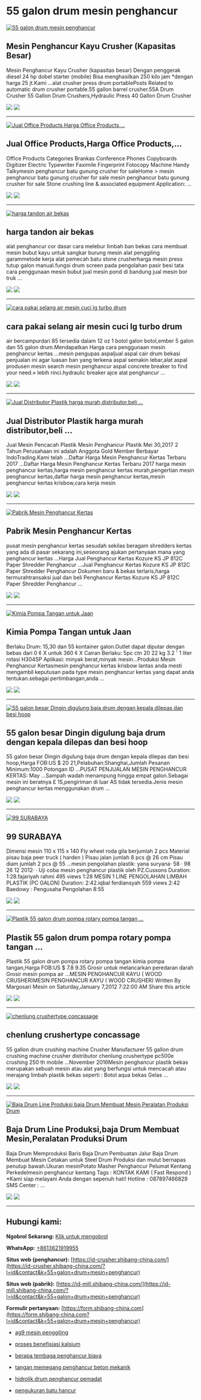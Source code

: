 # 55 galon drum mesin penghancur

<a href="https://swt.shibang-china.com/?l=id&img&k=55+galon+drum+mesin+penghancur" target="_blank">![55 galon drum mesin penghancur](http://static.shibang-china.com/all-800x300/388.jpg)</a>

## Mesin Penghancur Kayu Crusher (Kapasitas Besar)
Mesin Penghancur Kayu Crusher (kapasitas besar) Dengan penggerak diesel 24 hp dobel starter (mobile) Bisa menghasilkan 250 kilo jam *dengan harga 25 jt.Kami …alat crusher press drum portablePosts Related to automatic drum crusher portable.55 gallon barrel crusher.55A Drum Crusher 55 Gallon Drum Crushers,Hydraulic Press 40 Gallon Drum Crusher


<a href="https://whatsapp.shibangsoft.com/WhatsApp.php" target="_blank" title="WhatsApp">![](http://static.shibang-china.com/icon/whatsapp.png)</a> <a href="https://swt.shibang-china.com/?l=id&icon&k=55+galon+drum+mesin+penghancur" target="_blank">![](http://static.shibang-china.com/icon/chat-id.png)</a>

---

<a href="https://swt.shibang-china.com/?l=id&img&k=55+galon+drum+mesin+penghancur" target="_blank">![Jual Office Products,Harga Office Products,…](http://static.shibang-china.com/all-800x300/1009.jpg)</a>

## Jual Office Products,Harga Office Products,…
Office Products Categories Brankas Conference Phones Copyboards Digitizer Electric Typewriter Faximile Fingerprint Fotocopy Machine Handy Talkymesin penghancur batu gunung crusher for saleHome > mesin penghancur batu gunung crusher for sale mesin penghancur batu gunung crusher for sale Stone crushing line & associated equipment Application: …


<a href="https://whatsapp.shibangsoft.com/WhatsApp.php" target="_blank" title="WhatsApp">![](http://static.shibang-china.com/icon/whatsapp.png)</a> <a href="https://swt.shibang-china.com/?l=id&icon&k=55+galon+drum+mesin+penghancur" target="_blank">![](http://static.shibang-china.com/icon/chat-id.png)</a>

---

<a href="https://swt.shibang-china.com/?l=id&img&k=55+galon+drum+mesin+penghancur" target="_blank">![harga tandon air bekas](http://static.shibang-china.com/all-800x300/658.jpg)</a>

## harga tandon air bekas
alat penghancur cor dasar cara melebur limbah ban bekas cara membuat mesin bubut kayu untuk sangkar burung mesin alat penggiling garammetode kerja alat pemecah batu stone crusherharga mesin press tutup galon manual.fungsi drum screen pada pengolahan pasir besi tata cara penggunaan mesin bubut jual mesin pond di bandung jual mesin bor truk …


<a href="https://whatsapp.shibangsoft.com/WhatsApp.php" target="_blank" title="WhatsApp">![](http://static.shibang-china.com/icon/whatsapp.png)</a> <a href="https://swt.shibang-china.com/?l=id&icon&k=55+galon+drum+mesin+penghancur" target="_blank">![](http://static.shibang-china.com/icon/chat-id.png)</a>

---

<a href="https://swt.shibang-china.com/?l=id&img&k=55+galon+drum+mesin+penghancur" target="_blank">![cara pakai selang air mesin cuci lg turbo drum](http://static.shibang-china.com/all-800x300/1524.jpg)</a>

## cara pakai selang air mesin cuci lg turbo drum
air bercampurdari 85 tersedia dalam 12 oz 1 botol galon botol,ember 5 galon dan 55 galon drum.Mendapatkan Harga cara penggunaan mesin penghancur kertas …mesin pengupas aspaljual aspal cair drum bekasi penjualan ini agar luasan ban yang terkena aspal semakin lebar,alat aspal produsen mesin search mesin penghancur aspal concrete breaker to find your need.» lebih rinci.hydraulic breaker ajce alat penghancur …


<a href="https://whatsapp.shibangsoft.com/WhatsApp.php" target="_blank" title="WhatsApp">![](http://static.shibang-china.com/icon/whatsapp.png)</a> <a href="https://swt.shibang-china.com/?l=id&icon&k=55+galon+drum+mesin+penghancur" target="_blank">![](http://static.shibang-china.com/icon/chat-id.png)</a>

---

<a href="https://swt.shibang-china.com/?l=id&img&k=55+galon+drum+mesin+penghancur" target="_blank">![Jual Distributor Plastik harga murah distributor,beli …](http://static.shibang-china.com/all-800x300/919.jpg)</a>

## Jual Distributor Plastik harga murah distributor,beli …
Jual Mesin Pencacah Plastik Mesin Penghancur Plastik Mei 30,2017 2 Tahun Perusahaan ini adalah Anggota Gold Member Berbayar IndoTrading.Kami telah …Daftar Harga Mesin Penghancur Kertas Terbaru 2017 …Daftar Harga Mesin Penghancur Kertas Terbaru 2017 harga mesin penghancur kertas,harga mesin penghancur kertas murah,pengertian mesin penghancur kertas,daftar harga mesin penghancur kertas,mesin penghancur kertas krisbow,cara kerja mesin


<a href="https://whatsapp.shibangsoft.com/WhatsApp.php" target="_blank" title="WhatsApp">![](http://static.shibang-china.com/icon/whatsapp.png)</a> <a href="https://swt.shibang-china.com/?l=id&icon&k=55+galon+drum+mesin+penghancur" target="_blank">![](http://static.shibang-china.com/icon/chat-id.png)</a>

---

<a href="https://swt.shibang-china.com/?l=id&img&k=55+galon+drum+mesin+penghancur" target="_blank">![Pabrik Mesin Penghancur Kertas](http://static.shibang-china.com/all-800x300/976.jpg)</a>

## Pabrik Mesin Penghancur Kertas
pusat mesin penghancur kertas sesudah sekilas beragam shredders kertas yang ada di pasar sekarang ini,seseorang ajukan pertanyaan mana yang penghancur kertas …Harga Jual Penghancur Kertas Kozure KS JP 812C Paper Shredder Penghancur …Jual Penghancur Kertas Kozure KS JP 812C Paper Shredder Penghancur Dokumen baru & bekas terlaris,harga termurahtransaksi jual dan beli Penghancur Kertas Kozure KS JP 812C Paper Shredder Penghancur …


<a href="https://whatsapp.shibangsoft.com/WhatsApp.php" target="_blank" title="WhatsApp">![](http://static.shibang-china.com/icon/whatsapp.png)</a> <a href="https://swt.shibang-china.com/?l=id&icon&k=55+galon+drum+mesin+penghancur" target="_blank">![](http://static.shibang-china.com/icon/chat-id.png)</a>

---

<a href="https://swt.shibang-china.com/?l=id&img&k=55+galon+drum+mesin+penghancur" target="_blank">![Kimia Pompa Tangan untuk Jaan](http://static.shibang-china.com/all-800x300/51.jpg)</a>

## Kimia Pompa Tangan untuk Jaan
Berlaku Drum: 15,30 dan 55 kontainer galon.Outlet dapat diputar dengan bebas dari 0 ¢ X untuk 360 ¢ X Cairan Berlaku: 5pc ctn 20 22 kg 3.2 ' 1 liter rotasi H304SP Aplikasi: minyak berat,minyak mesin…Produksi Mesin Penghancur Kertasmesin penghancur kertas krisbow lantas anda mesti mengambil keputusan pada type mesin penghancur kertas yang dapat anda tentukan.sebagai pertimbangan,anda …


<a href="https://whatsapp.shibangsoft.com/WhatsApp.php" target="_blank" title="WhatsApp">![](http://static.shibang-china.com/icon/whatsapp.png)</a> <a href="https://swt.shibang-china.com/?l=id&icon&k=55+galon+drum+mesin+penghancur" target="_blank">![](http://static.shibang-china.com/icon/chat-id.png)</a>

---

<a href="https://swt.shibang-china.com/?l=id&img&k=55+galon+drum+mesin+penghancur" target="_blank">![55 galon besar Dingin digulung baja drum dengan kepala dilepas dan besi hoop](http://static.shibang-china.com/all-800x300/131.jpg)</a>

## 55 galon besar Dingin digulung baja drum dengan kepala dilepas dan besi hoop
55 galon besar Dingin digulung baja drum dengan kepala dilepas dan besi hoop,Harga FOB:US $ 20 21,Pelabuhan:Shanghai,Jumlah Pesanan Minimum:1000 Potongan ID …PUSAT PENJUALAN MESIN PENGHANCUR KERTAS: May …Sampah wadah menampung hingga empat galon.Sebagai mesin ini beratnya £ 15,pengiriman di luar AS tidak tersedia.Jenis mesin penghancur kertas menggunakan drum …


<a href="https://whatsapp.shibangsoft.com/WhatsApp.php" target="_blank" title="WhatsApp">![](http://static.shibang-china.com/icon/whatsapp.png)</a> <a href="https://swt.shibang-china.com/?l=id&icon&k=55+galon+drum+mesin+penghancur" target="_blank">![](http://static.shibang-china.com/icon/chat-id.png)</a>

---

<a href="https://swt.shibang-china.com/?l=id&img&k=55+galon+drum+mesin+penghancur" target="_blank">![99 SURABAYA](http://static.shibang-china.com/all-800x300/635.jpg)</a>

## 99 SURABAYA
Dimensi mesin 110 x 115 x 140 Fly wheel roda gila berjumlah 2 pcs Material pisau baja peer truck ( harden ) Pisau jalan jumlah 8 pcs @ 26 cm Pisau diam jumlah 2 pcs @ 55 …mesin pengolahan plastik: yana suryana· 58 · 98 26 12 2012· · Uji coba mesin penghancur plastik oleh PZ.Cussons Duration: 1:28.fajariyah rahmi 495 views 1:28 MESIN 1 LINE PENGOLAHAN LIMBAH PLASTIK (PC GALON) Duration: 2:42.iqbal ferdiansyah 559 views 2:42 Baedowy : Pengusaha Pengolahan 8:55


<a href="https://whatsapp.shibangsoft.com/WhatsApp.php" target="_blank" title="WhatsApp">![](http://static.shibang-china.com/icon/whatsapp.png)</a> <a href="https://swt.shibang-china.com/?l=id&icon&k=55+galon+drum+mesin+penghancur" target="_blank">![](http://static.shibang-china.com/icon/chat-id.png)</a>

---

<a href="https://swt.shibang-china.com/?l=id&img&k=55+galon+drum+mesin+penghancur" target="_blank">![Plastik 55 galon drum pompa rotary pompa tangan …](http://static.shibang-china.com/all-800x300/720.jpg)</a>

## Plastik 55 galon drum pompa rotary pompa tangan …
Plastik 55 galon drum pompa rotary pompa tangan kimia pompa tangan,Harga FOB:US $ 7.8 9.35 Grosir untuk melancarkan peredaran darah Grosir mesin pompa air …MESIN PENGHANCUR KAYU ( WOOD CRUSHER)MESIN PENGHANCUR KAYU ( WOOD CRUSHER) Written By Margosari Mesin on Saturday,January 7,2012 7:22:00 AM Share this article


<a href="https://whatsapp.shibangsoft.com/WhatsApp.php" target="_blank" title="WhatsApp">![](http://static.shibang-china.com/icon/whatsapp.png)</a> <a href="https://swt.shibang-china.com/?l=id&icon&k=55+galon+drum+mesin+penghancur" target="_blank">![](http://static.shibang-china.com/icon/chat-id.png)</a>

---

<a href="https://swt.shibang-china.com/?l=id&img&k=55+galon+drum+mesin+penghancur" target="_blank">![chenlung crushertype concassage](http://static.shibang-china.com/all-800x300/689.jpg)</a>

## chenlung crushertype concassage
55 gallon drum crushing machine Crusher Manufacturer 55 gallon drum crushing machine crusher distributor chenlung crushertype pc500e crushing 250 th mobile …November 2016Mesin penghancur plastik bekas merupakan sebuah mesin atau alat yang berfungsi untuk mencacah atau merajang limbah plastik bekas seperti : Botol aqua bekas Gelas …


<a href="https://whatsapp.shibangsoft.com/WhatsApp.php" target="_blank" title="WhatsApp">![](http://static.shibang-china.com/icon/whatsapp.png)</a> <a href="https://swt.shibang-china.com/?l=id&icon&k=55+galon+drum+mesin+penghancur" target="_blank">![](http://static.shibang-china.com/icon/chat-id.png)</a>

---

<a href="https://swt.shibang-china.com/?l=id&img&k=55+galon+drum+mesin+penghancur" target="_blank">![Baja Drum Line Produksi,baja Drum Membuat Mesin,Peralatan Produksi Drum](http://static.shibang-china.com/all-800x300/1510.jpg)</a>

## Baja Drum Line Produksi,baja Drum Membuat Mesin,Peralatan Produksi Drum
Baja Drum Memproduksi Baris Baja Drum Pembuatan Jalur Baja Drum Membuat Mesin Cetakan untuk Steel Drum Produksi dan mulut bernapas penutup bawah.Ukuran mesinPotato Masher Penghancur Pelumat Kentang Perkedelmesin penghancur kentang Tags : KONTAK KAMI ( Fast Respond ) *Kami siap melayani Anda dengan sepenuh hati! Hotline : 087897466829 SMS Center : …


<a href="https://whatsapp.shibangsoft.com/WhatsApp.php" target="_blank" title="WhatsApp">![](http://static.shibang-china.com/icon/whatsapp.png)</a> <a href="https://swt.shibang-china.com/?l=id&icon&k=55+galon+drum+mesin+penghancur" target="_blank">![](http://static.shibang-china.com/icon/chat-id.png)</a>

---
## Hubungi kami:

**Ngobrol Sekarang:** [Klik untuk mengobrol](https://swt.shibang-china.com?l=id&contact&k=55+galon+drum+mesin+penghancur)

**WhatsApp:**  [+8613621919955](https://whatsapp.shibangsoft.com/WhatsApp.php)

**Situs web (penghancur):** [https://id-crusher.shibang-china.com/](https://id-crusher.shibang-china.com/?l=id&contact&k=55+galon+drum+mesin+penghancur)

**Situs web (pabrik):** [https://id-mill.shibang-china.com/](https://id-mill.shibang-china.com/?l=id&contact&k=55+galon+drum+mesin+penghancur)

**Formulir pertanyaan:** [https://form.shibang-china.com](https://form.shibang-china.com?l=id&contact&k=55+galon+drum+mesin+penghancur)

* [ag9 mesin penggiling](../40/ag9%20mesin%20penggiling.md)

* [proses benefisiasi kalsium](../39/proses%20benefisiasi%20kalsium.md)

* [berapa tembaga penghancur biaya](../36/berapa%20tembaga%20penghancur%20biaya.md)

* [tangan memegang penghancur beton mekanik](../31/tangan%20memegang%20penghancur%20beton%20mekanik.md)

* [hidrolik drum penghancur pemadat](../38/hidrolik%20drum%20penghancur%20pemadat.md)

* [pengukuran batu hancur](../39/pengukuran%20batu%20hancur.md)